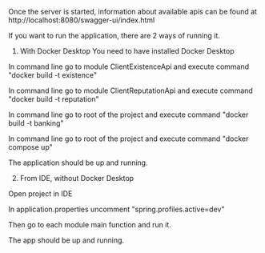Once the server is started, information about available apis can be found at
http://localhost:8080/swagger-ui/index.html

If you want to run the application, there are 2 ways of running it.

1) With Docker Desktop
You need to have installed Docker Desktop

In command line go to module ClientExistenceApi and execute command "docker build -t existence"

In command line go to module ClientReputationApi and execute command "docker build -t reputation"

In command line go to root of the project and execute command "docker build -t banking"

In command line go to root of the project and execute command "docker compose up"

The application should be up and running.

2) From IDE, without Docker Desktop

Open project in IDE

In application.properties uncomment "spring.profiles.active=dev"

Then go to each module main function and run it.

The app should be up and running.